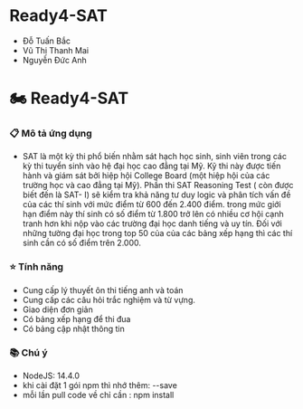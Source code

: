 # Ready4-SAT
- Đỗ Tuấn Bắc
- Vũ Thị Thanh Mai
- Nguyễn Đức Anh

# :motorcycle: Ready4-SAT<br>

### :clipboard: Mô tả ứng dụng
- SAT là một kỳ thi phổ biến nhằm sát hạch học sinh, sinh viên trong các kỳ thi tuyển sinh vào hệ đại học cao đẳng tại Mỹ. Kỹ thi này được tiến hành và giám sát bởi hiệp hội College Board (một hiệp hội của các trường học và cao đẳng tại Mỹ). Phần thi SAT Reasoning Test ( còn được biết đến là SAT- I) sẽ kiểm tra khả năng tư duy logic và phân tích vấn đề của các thí sinh với mức điểm từ 600 đến 2.400 điểm. trong mức giới hạn điểm này thí sinh có số điểm từ 1.800 trở lên có nhiều cơ hội cạnh tranh hơn khi nộp vào các trường đại học danh tiếng và uy tín. Đối với những tường đại học trong top 50 của của các bảng xếp hạng thì các thí sinh cần có số điểm trên 2.000.
### :star: Tính năng 
- Cung cấp lý thuyết ôn thi tiếng anh và toán
- Cung cấp các câu hỏi trắc nghiệm và từ vựng.
- Giao diện đơn giản
- Có bảng xếp hạng để thi đua
- Có bảng cập nhật thông tin


### :books: Chú ý
- NodeJS: 14.4.0
- khi cài đặt 1 gói npm thì nhớ thêm: --save 
- mỗi lần pull code về chỉ cần : npm install

